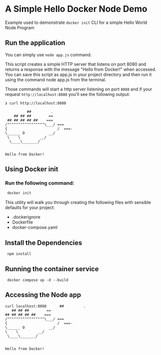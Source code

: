 # A Simple Hello Docker Node Demo 

Example used to demonstrate ```docker init``` CLI for a simple Hello World Node Program


## Run the application





You can simply use `node app.js` command.


This script creates a simple HTTP server that listens on port 8080 and returns a response with the message "Hello from Docker!" when accessed. You can save this script as app.js in your project directory and then run it using the command node app.js from the terminal.


Those commands will start a http server listening on port `8080` 
and if your request `http://localhost:8080` you'll see the following output: 
```shell
❯ curl http://localhost:8080

          ##         .
    ## ## ##        ==
 ## ## ## ## ##    ===
/"""""""""""""""""\___/ ===
{                       /  ===-
\______ O           __/
 \    \         __/
  \____\_______/


Hello from Docker!

```


## Using Docker init

### Run the following command:

```bash
 docker init
```

This utility will walk you through creating the following files with sensible defaults for your project:
  - .dockerignore
  - Dockerfile
  - docker-compose.yaml


## Install the Dependencies

```
 npm install
```
 
 ## Running the container service
 
 ```
  docker compose up -d --build
 ```
 
 ## Accessing the Node app
 
 ```
 curl localhost:8080      ##         .
    ## ## ##        ==
 ## ## ## ## ##    ===
/"""""""""""""""""\___/ ===
{                       /  ===-
\______ O           __/
 \    \         __/
  \____\_______/


Hello from Docker!
```

